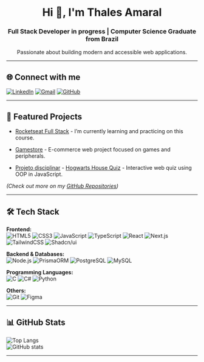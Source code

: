 <h1 align="center">Hi 👋, I'm Thales Amaral</h1>
<h3 align="center">
  Full Stack Developer in progress | Computer Science Graduate from Brazil
</h3>

<p align="center">
  Passionate about building modern and accessible web applications.<br/>
</p>

---

## 🌐 Connect with me

[![LinkedIn](https://img.shields.io/badge/LinkedIn-0077B5?style=flat&logo=linkedin&logoColor=white)](https://www.linkedin.com/in/thales-amaral-lima)
[![Gmail](https://img.shields.io/badge/Gmail-D14836?style=flat&logo=gmail&logoColor=white)](mailto:thaleslima225@gmail.com)
[![GitHub](https://img.shields.io/badge/GitHub-100000?style=flat&logo=github&logoColor=white)](https://github.com/thalesamaral)

---

## 🚀 Featured Projects

- [Rocketseat Full Stack](https://github.com/thalesamaral/Rocketseat-Full_Stack) - I’m currently learning and practicing on this course.

- [Gamestore](https://github.com/thalesamaral/gamestore-v1) - E-commerce web project focused on games and peripherals.  
<!-- - **Barbershop Scheduler** – Scheduling system built with Next.js, PrismaORM, and Tailwind.   -->
- [Projeto disciplinar](https://github.com/thalesamaral/UCB/tree/main/07-Programacao_WEB/Projeto_AT2) - [Hogwarts House Quiz](https://thalesamaral.github.io/UCB/07-Programacao_WEB/Projeto_AT2) - Interactive web quiz using OOP in JavaScript.

*(Check out more on my [GitHub Repositories](https://github.com/thalesamaral?tab=repositories))*

---

## 🛠️ Tech Stack

**Frontend:**  
![HTML5](https://img.shields.io/badge/HTML5-E34F26?style=flat&logo=html5&logoColor=white) 
![CSS3](https://img.shields.io/badge/CSS3-1572B6?style=flat&logo=css3&logoColor=white) 
![JavaScript](https://img.shields.io/badge/JavaScript-F7DF1E?style=flat&logo=javascript&logoColor=black) 
![TypeScript](https://img.shields.io/badge/TypeScript-3178C6?style=flat&logo=typescript&logoColor=white) 
![React](https://img.shields.io/badge/React-20232A?style=flat&logo=react&logoColor=61DAFB) 
![Next.js](https://img.shields.io/badge/Next.js-000000?style=flat&logo=nextdotjs&logoColor=white) 
![TailwindCSS](https://img.shields.io/badge/TailwindCSS-38B2AC?style=flat&logo=tailwind-css&logoColor=white) 
![Shadcn/ui](https://img.shields.io/badge/shadcn/ui-black?style=flat)

**Backend & Databases:**  
![Node.js](https://img.shields.io/badge/Node.js-43853D?style=flat&logo=node.js&logoColor=white) 
![PrismaORM](https://img.shields.io/badge/Prisma-2D3748?style=flat&logo=prisma&logoColor=white) 
![PostgreSQL](https://img.shields.io/badge/PostgreSQL-316192?style=flat&logo=postgresql&logoColor=white) 
![MySQL](https://img.shields.io/badge/MySQL-005C84?style=flat&logo=mysql&logoColor=white) 

**Programming Languages:**  
![C](https://img.shields.io/badge/C-00599C?style=flat&logo=c&logoColor=white) 
![C#](https://img.shields.io/badge/C%23-239120?style=flat&logo=c-sharp&logoColor=white) 
![Python](https://img.shields.io/badge/Python-3776AB?style=flat&logo=python&logoColor=white) 

**Others:**  
![Git](https://img.shields.io/badge/Git-F05032?style=flat&logo=git&logoColor=white) 
![Figma](https://img.shields.io/badge/Figma-F24E1E?style=flat&logo=figma&logoColor=white) 

---

## 📊 GitHub Stats

![Top Langs](https://github-readme-stats.vercel.app/api/top-langs/?username=thalesamaral&layout=compact&theme=dark)  
![GitHub stats](https://github-readme-stats.vercel.app/api?username=thalesamaral&show_icons=true&theme=dark)

---
